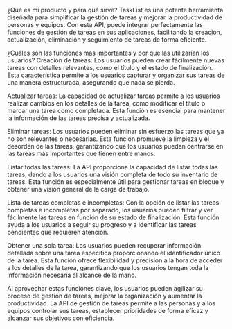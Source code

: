 ¿Qué es mi producto y para qué sirve?
TaskList es una potente herramienta diseñada para simplificar la gestión de tareas y mejorar la productividad de personas y equipos. Con esta API, puede integrar perfectamente las funciones de gestión de tareas en sus aplicaciones, facilitando la creación, actualización, eliminación y seguimiento de tareas de forma eficiente.

¿Cuáles son las funciones más importantes y por qué las utilizarían los usuarios?
Creación de tareas: Los usuarios pueden crear fácilmente nuevas tareas con detalles relevantes, como el título y el estado de finalización. Esta característica permite a los usuarios capturar y organizar sus tareas de una manera estructurada, asegurando que nada se pierda.

Actualizar tareas: La capacidad de actualizar tareas permite a los usuarios realizar cambios en los detalles de la tarea, como modificar el título o marcar una tarea como completada. Esta función es esencial para mantener la información de las tareas precisa y actualizada.

Eliminar tareas: Los usuarios pueden eliminar sin esfuerzo las tareas que ya no son relevantes o necesarias. Esta función promueve la limpieza y el desorden de las tareas, garantizando que los usuarios puedan centrarse en las tareas más importantes que tienen entre manos.

Listar todas las tareas: La API proporciona la capacidad de listar todas las tareas, dando a los usuarios una visión completa de todo su inventario de tareas. Esta función es especialmente útil para gestionar tareas en bloque y obtener una visión general de la carga de trabajo.

Lista de tareas completas e incompletas: Con la opción de listar las tareas completas e incompletas por separado, los usuarios pueden filtrar y ver fácilmente las tareas en función de su estado de finalización. Esta función ayuda a los usuarios a seguir su progreso y a identificar las tareas pendientes que requieren atención.

Obtener una sola tarea: Los usuarios pueden recuperar información detallada sobre una tarea específica proporcionando el identificador único de la tarea. Esta función ofrece flexibilidad y precisión a la hora de acceder a los detalles de la tarea, garantizando que los usuarios tengan toda la información necesaria al alcance de la mano.

Al aprovechar estas funciones clave, los usuarios pueden agilizar su proceso de gestión de tareas, mejorar la organización y aumentar la productividad. La API de gestión de tareas permite a las personas y a los equipos controlar sus tareas, establecer prioridades de forma eficaz y alcanzar sus objetivos con eficiencia.